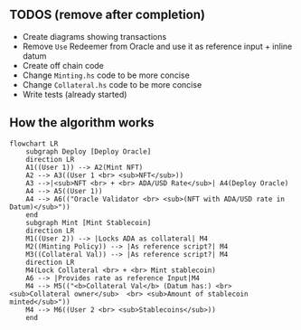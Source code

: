 ## TODOS (remove after completion)

- Create diagrams showing transactions
- Remove `Use` Redeemer from Oracle and use it as reference input + inline datum
- Create off chain code
- Change `Minting.hs` code to be more concise
- Change `Collateral.hs` code to be more concise
- Write tests (already started)

## How the algorithm works

```mermaid
flowchart LR
    subgraph Deploy [Deploy Oracle]
    direction LR
    A1((User 1)) --> A2(Mint NFT)
    A2 --> A3((User 1 <br> <sub>NFT</sub>))
    A3 -->|<sub>NFT <br> + <br> ADA/USD Rate</sub>| A4(Deploy Oracle)
    A4 --> A5((User 1))
    A4 --> A6(("Oracle Validator <br> <sub>(NFT with ADA/USD rate in Datum)</sub>"))
    end
    subgraph Mint [Mint Stablecoin]
    direction LR
    M1((User 2)) --> |Locks ADA as collateral| M4
    M2((Minting Policy)) --> |As reference script?| M4
    M3((Collateral Val)) --> |As reference script?| M4
    direction LR
    M4(Lock Collateral <br> + <br> Mint stablecoin)
    A6 --> |Provides rate as reference Input|M4
    M4 --> M5(("<b>Collateral Val</b> (Datum has:) <br> <sub>Collateral owner</sub>  <br> <sub>Amount of stablecoin minted</sub>"))
    M4 --> M6((User 2 <br> <sub>Stablecoins</sub>))
    end

  

```
